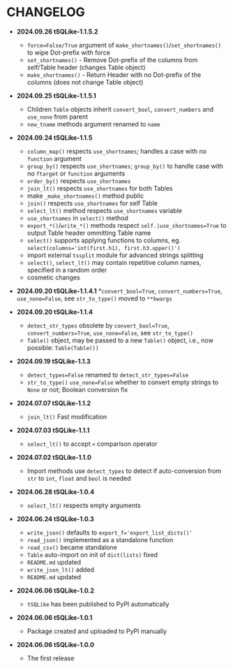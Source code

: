 # CHANGELOG

* **2024.09.26    tSQLike-1.1.5.2**
  * `force=False/True` argument of `make_shortnames()`/`set_shortnames()` to wipe Dot-prefix with force
  * `set_shortnames()` - Remove Dot-prefix of the columns from self/Table header (changes Table object)
  * `make_shortnames()` - Return Header with no Dot-prefix of the columns (does not change Table object)

* **2024.09.25    tSQLike-1.1.5.1**
  * Children `Table` objects inherit `convert_bool`, `convert_numbers` and `use_none` from parent
  * `new_tname` methods argument renamed to `name`

* **2024.09.24    tSQLike-1.1.5**
  * `column_map()` respects `use_shortnames`; handles a case with no `function` argument
  * `group_by()` respects `use_shortnames`; `group_by()` to handle case with no `ftarget` or `function` arguments
  * `order_by()` respects `use_shortnames`
  * `join_lt()` respects `use_shortnames` for both Tables
  * make `_make_shortnames()` method public
  * `join()` respects `use_shortnames` for self Table
  * `select_lt()` method respects `use_shortnames` variable
  * `use_shortnames` in `select()` method
  * `export_*()`/`write_*()` methods respect `self.|use_shortnames=True` to output Table header ommitting Table name
  * `select()` supports applying functions to columns, eg. `select(columns='int(first.h1), first.h3.upper()')`
  * import external `tssplit` module for advanced strings splitting
  * `select()`, `select_lt()` may contain repetitive column names, specified in a random order
  * cosmetic changes

* **2024.09.20    tSQLike-1.1.4.1**
  *`convert_bool=True`, `convert_numbers=True`, `use_none=False`, see `str_to_type()` moved to `**kwargs`

* **2024.09.20    tSQLike-1.1.4**
  * `detect_str_types` obsolete by `convert_bool=True`, `convert_numbers=True`, `use_none=False`, see `str_to_type()`
  * `Table()` object, may be passed to a new `Table()` object, i.e., now possible: `Table(Table())`

* **2024.09.19    tSQLike-1.1.3**
  * `detect_types=False` renamed to `detect_str_types=False`
  * `str_to_type()` `use_none=False` whether to convert empty strings to `None` or not; Boolean conversion fix

* **2024.07.07    tSQLike-1.1.2**
  * `join_lt()` Fast modification

* **2024.07.03    tSQLike-1.1.1**
  * `select_lt()` to accept `<` comparison operator

* **2024.07.02    tSQLike-1.1.0**
  * Import methods use `detect_types` to detect if auto-conversion from `str` to `int`, `float` and `bool` is needed

* **2024.06.28    tSQLike-1.0.4**
  * `select_lt()` respects empty arguments

* **2024.06.24    tSQLike-1.0.3**
  * `write_json()` defaults to `export_f='export_list_dicts()'`
  * `read_json()` implemented as a standalone function
  * `read_csv()` became standalone
  * `Table` auto-import on init of `dict(lists)` fixed
  * `README.md` updated
  * `write_json_lt()` added
  * `README.md` updated

* **2024.06.06    tSQLike-1.0.2**
  * `tSQLike` has been published to PyPI automatically

* **2024.06.06    tSQLike-1.0.1**
  * Package created and uploaded to PyPI manually

* **2024.06.06    tSQLike-1.0.0**
  * The first release
